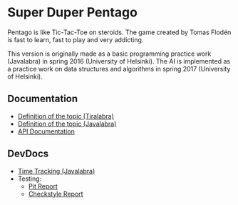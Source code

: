# Super Duper Pentago
Pentago is like Tic-Tac-Toe on steroids. The game created by Tomas Flodén is fast to learn, fast to play and very addicting.

This version is originally made as a basic programming practice work (Javalabra) in spring 2016 (University of Helsinki). The AI is implemented as a practice work on data structures and algorithms in spring 2017 (University of Helsinki).

## Documentation
* [Definition of the topic (Tiralabra)](documentation/tiralabra/topic-definition.md)
* [Definition of the topic (Javalabra)](documentation/javalabra/topic-definition.md)
* [API Documentation](https://rawgit.com/Aapzu/super-duper-pentago/master/documentation/apidocs/index.html)

## DevDocs
* [Time Tracking (Javalabra)](documentation/javalabra/time-tracking.md)
* Testing:
    * [Pit Report](https://rawgit.com/Aapzu/super-duper-pentago/master/documentation/pitest/index.html)
    * [Checkstyle Report](https://rawgit.com/Aapzu/super-duper-pentago/master/documentation/checkstyle/checkstyle.html)
